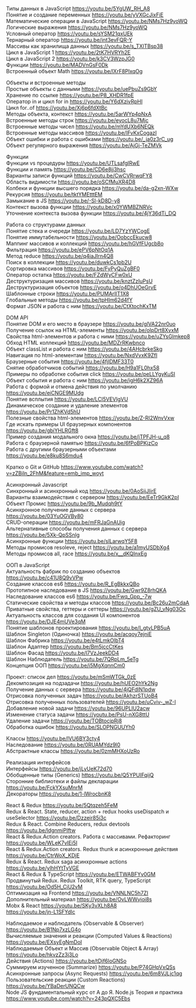 Типы данных в JavaScript https://youtu.be/5YgUW_RH_A8  
Понятие и создание переменных https://youtu.be/yVXGcJixFiE  
Математические операции в JavaScript https://youtu.be/NMs7Hz9yoWQ  
Логические выражения https://youtu.be/NMs7Hz9yoWQ  
Условный оператор https://youtu.be/sYSM21qxUEk  
Тернарный оператор https://youtu.be/int3evFQR-Y  
Массивы как хранилища данных https://youtu.be/s_TXlTBsp38  
Цикл в JavaScript 1 https://youtu.be/2tK7HVRYh2E  
Цикл в JavaScript 2 https://youtu.be/k3CV3WzpJG0  
Функции https://youtu.be/MADVnGsF0Dk  
Встроенный объект Math https://youtu.be/lXrF8PlxqOg  

Объекты и встроенные методы  
Простые объекты с данными https://youtu.be/uePbuZs9GbY  
Хранение по ссылке https://youtu.be/P8_XHDR1fpE  
Оператор in и цикл for in https://youtu.be/Y6dXzivRpHI  
Цикл for..of https://youtu.be/Xj6p6fdXtBc  
Методы объекта, контекст https://youtu.be/5arWYp4pNxA  
Встроенные методы строк https://youtu.be/eyocL8u7Mjc  
Встроенные методы чисел https://youtu.be/mYdUXb6NEQk  
Встроенные методы массивов https://youtu.be/IFvKxCogazI  
Объект ошибки и работа с ошибками https://youtu.be/_ja0z3rC_ug  
Объект регулярного выражения https://youtu.be/AjGj-TeZMVk  

Функции  
Функции vs процедуры https://youtu.be/UTLsafgIRwE  
Функции и память https://youtu.be/CD6e8jj3hsc  
Варианты записи функций https://youtu.be/CwCVRrwqFY8  
Область видимости https://youtu.be/oSCfMuXR4D8  
Колбеки и функции высшего порядка https://youtu.be/da-g2xn-WXw  
Рекурсия https://youtu.be/tktYMEtttEM  
Замыкание в JS https://youtu.be/-Sl-kD8D-y8  
Контекст вызова функции https://youtu.be/x0YWMBZNRVc  
Уточнение контекста вызова функции https://youtu.be/4jY36dTi_DQ  

Работа со структурами данных  
Понятие стека и очереди https://youtu.be/LD7YzYWCogE  
Понятие иммутабельности https://youtu.be/OobccEkucw8  
Маппинг массивов и коллекций https://youtu.be/hGVfFUgcb8o  
Фильтрация https://youtu.be/ePV6pNtOq1A  
Метод reduce https://youtu.be/q4iaJIrn4Q8  
Поиск в коллекции https://youtu.be/duwkCs1pb2U  
Сортировка массивов https://youtu.be/FyPyQuZgBF0  
Оператор остатка https://youtu.be/FZdWyCFw0xU  
Деструктуризация массивов https://youtu.be/knztZzIuPsU  
Деструктуризация объектов https://youtu.be/o4DhUOeGrvE  
Шаблонные строки https://youtu.be/PUMArIlT1X8  
Глобальные методы https://youtu.be/tpHIm62d4fY  
Формат JSON и работа с ним https://youtu.be/CtXtochKxTM  

DOM API  
Понятие DOM и его место в браузере https://youtu.be/glVA22nr0uo  
Получение ссылок на HTML-элементы https://youtu.be/oIpDrt8XvxM  
Свойства html-элементов и работа с ними https://youtu.be/uZYsGlmkep8  
Обход HTML коллекций https://youtu.be/MDZrRKwbnco  
Объект classList и работа с ним https://youtu.be/4AHcbrkeSkg  
Навигация по html-элементам https://youtu.be/NxdVvxK9ZfI  
Браузерные события https://youtu.be/4fjlDMF33T0  
Снятие обработчиков событий https://youtu.be/H9a1FL0hx58  
Примеры по обработке события click https://youtu.be/peLLYgyKuSI  
Объект события и работа с ним https://youtu.be/igH6k2XZ96A  
Работа с формой и отмена действия по умолчанию https://youtu.be/eiCNGE9MUdg  
Понятие всплытия https://youtu.be/LCl5VEVIgVU  
Динамическое создание и удаление элементов https://youtu.be/Pr1ZhKVd5hU  
Полезные свойства html-элементов https://youtu.be/Z-RI2WnvVxw  
Где искать примеры UI браузерных компонентов https://youtu.be/gbiYHLRGft8  
Пример создания модального окна https://youtu.be/jTPFJH-u_q8  
Работа с браузерной памятью https://youtu.be/6fPoBPKjzCo  
Работа с другими браузерными объектами https://youtu.be/e8ku8S6mdu4  

Кратко о Git и GitHub https://www.youtube.com/watch?v=zZBiln_2FhM&feature=emb_imp_woyt  

Асинхронный Javascript  
Синхронный и асинхронный код https://youtu.be/0AoSijJlirE  
Варианты взаимодействия с сервером https://youtu.be/EeTr9GkK2pI  
Объект Промис https://youtu.be/9b_Mudqh9tY  
Асинхронное получение данных с сервера https://youtu.be/03YuOGVBy80  
CRUD-операции https://youtu.be/mFRJaGnAUig  
Альтернативные способы получения данных с сервера https://youtu.be/5Xk-QpSSnlg  
Асинхронные функции https://youtu.be/slLarwqY5F8  
Методы промисов resoleve, reject https://youtu.be/a1myUSDbXg4  
Методы промисов all, race https://youtu.be/x__dKQInxEg  

ООП в JavaScript  
Актуальность фабрик по созданию объектов https://youtu.be/c41U8Q9vVPw  
Создание классов es6 https://youtu.be/R_EgBkkxQBo  
Прототипное наследование в JS https://youtu.be/Gwr9Z8rhQKA  
Наследование классов es6 https://youtu.be/Fwq_Gpp_-7w  
Статические свойства и методы классов https://youtu.be/Bc26u2mCdaA  
Приватные свойства, геттеры и сеттеры https://youtu.be/gZU_vNg03Oc  
Актуальность классов для создания UI компонентов https://youtu.be/DJE4mUVe3qM  
Понятие шаблонов проектирования https://youtu.be/I_gtvLPB5uA  
Шаблон Singleton (Одиночка) https://youtu.be/acqoy7ejniE  
Шаблон Фабрика https://youtu.be/e4tLmkOlbT4  
Шаблон Адаптер https://youtu.be/Bm5jccCtKes  
Шаблон Фасад https://youtu.be/l7VzJeekDD4  
Шаблон Наблюдатель https://youtu.be/7QRpLm_5eTg  
Концепция ООП https://youtu.be/i5MgXqnnCm0  

Проект: список дел https://youtu.be/mSmWTGk_0zE  
Декомпозиция на подзадачи https://youtu.be/hUEO2hYk2Ng  
Получение данных с сервера https://youtu.be/4jQFdlN1pdw  
Отрисовка полученных задач https://youtu.be/AkhzrSTUoB4  
Отрисовка полученных пользователей https://youtu.be/uCviv-_wZ-I  
Добавление новой задачи https://youtu.be/96UPLIU2acw  
Изменение статуса задачи https://youtu.be/PsU-nXG8ttU  
Удаление задачи https://youtu.be/TOBtocjpRj8  
Обработка ошибок https://youtu.be/SLOPNGUUYh0  

Классы https://youtu.be/lVU6BY3cty4  
Наследование https://youtu.be/0RUAMYdz9l0  
Абстрактные классы https://youtu.be/0zmMHXoUzRo  

Реализация интерфейсов  
Интерфейсы https://youtu.be/jLyUeK72d70  
Обобщенные типы (Generics) https://youtu.be/Q5YPUIFqijQ  
Сторонние библиотеки и файлы декларации https://youtu.be/FckYXsuMnrM  
Декораторы https://youtu.be/1-lWrocbnK8  

React & Redux https://youtu.be/5Qtqzeh5FeM  
Redux & React. State, reducer, action + redux hooks useDispatch и useSelector https://youtu.be/Dzzeir85i3c  
Redux & React. Combine Reducers, redux devtools https://youtu.be/ldgnmiPIftw  
React & Redux.Action creators. Работа с массивами. Рефакторинг https://youtu.be/WLeK7vIEi5I  
React & Redux.Action creators. Redux thunk и асинхронные действия https://youtu.be/CtrWoX_KDjE  
Redux & React. Redux saga асинхронные actions https://youtu.be/ylhHYtTyVGE  
React & Redux & TypeScript https://youtu.be/ETWABFYv0GM  
Продвинутый Redux. Redux Toolkit, RTK query, TypeScript https://youtu.be/Od5H_CiU2vM  
Оптимизация на Frontend https://youtu.be/VNNLNC5h7ZI  
Дополнительный материал https://youtu.be/OvLWWvjoi8s  
Mobx & React https://youtu.be/SKy3vXLh8A8  
https://youtu.be/jn-L1SFYdIc  

Наблюдаемое и наблюдатель (Observable & Observer) https://youtu.be/B1Np7xzLG4o  
Вычисляемые значения и реакции (Computed Values & Reactions) https://youtu.be/EXsyEgNmDoI  
Наблюдаемые Объект и Массив (Observable Object & Array) https://youtu.be/hkvzZz3j3Lo  
Действия (Actions) https://youtu.be/tDjf6loGNSo  
Суммируем изученное (Summarize) https://youtu.be/P74GHpVxQSs  
Асинхронные запросы (Async Requests) https://youtu.be/6m8VJLjc1qg  
Пользовательские реакции (Custom Reactions) https://youtu.be/YBaDerUNQCw  
Node JS фундаментальный курс от А до Я. Node.js Теория и практика https://www.youtube.com/watch?v=243pQXC5Ebs  